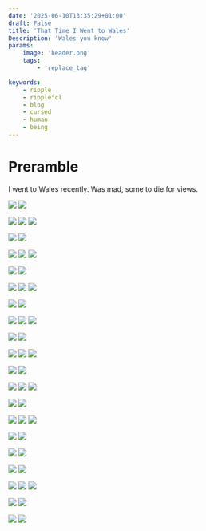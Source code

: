 ```yaml
---
date: '2025-06-10T13:35:29+01:00'
draft: False
title: 'That Time I Went to Wales'
Description: 'Wales you know'
params:
    image: 'header.png'
    tags:
        - 'replace_tag'

keywords:
    - ripple
    - ripplefcl
    - blog
    - cursed
    - human
    - being
---
```


# Preramble

I went to Wales recently. Was mad, some to die for views.

![](compgi_e747077a4a.jpg) ![](compgi_b2882e6b35.jpg)

![](compgi_685b4c416e.jpg) ![](compgi_336e206019.jpg) ![](compgi_e70bde1f7a.jpg)

![](compgi_b1f9bd214c.jpg) ![](compgi_ebf14a343a.jpg)

![](compgi_b19e73bdab.jpg) ![](compgi_deeced6c2b.jpg) ![](compgi_ca82d051f3.jpg)

![](compgi_b6ddf3cf0e.jpg) ![](compgi_96413b4352.jpg)

![](compgi_0b0d0d73ac.jpg) ![](compgi_2fbd682776.jpg) ![](compgi_a699c48281.jpg)

![](compgi_c09a5c381d.jpg) ![](compgi_fa456113f6.jpg)

![](compgi_c30803ac3e.jpg) ![](compgi_964cfb24f2.jpg) ![](compgi_6ef13664c8.jpg)

![](compgi_7f2de0f877.jpg) ![](compgi_9ab13c4e0a.jpg)

![](compgi_f7e8302155.jpg) ![](compgi_ae2a0a8e12.jpg) ![](compgi_709836afef.jpg)

![](compgi_152f81a380.jpg) ![](compgi_f42b5b6554.jpg)

![](compgi_cd3abaf234.jpg) ![](compgi_2007567c89.jpg) ![](compgi_86b447bb8a.jpg)

![](compgi_0b53b44d6d.jpg) ![](compgi_709b0d1a73.jpg)

![](compgi_5daee492d6.jpg) ![](compgi_1ad69d81bc.jpg) ![](compgi_8e75db172c.jpg)

![](compgi_bde0c10376.jpg) ![](compgi_a342253409.jpg)

![](compgi_7bd285b065.jpg) ![](compgi_b34f70fb2b.jpg)

![](compgi_70307e69cc.jpg) ![](compgi_649945b138.jpg)

![](compgi_ffdc1f7e74.jpg) ![](compgi_d051610495.jpg) ![](compgi_62f9940ac6.jpg)

![](compgi_214b6f27f0.jpg) ![](compgi_6cf3458e9b.jpg)

![](compgi_3879340d9c.jpg) ![](compgi_f7dbeb98cb.jpg)
